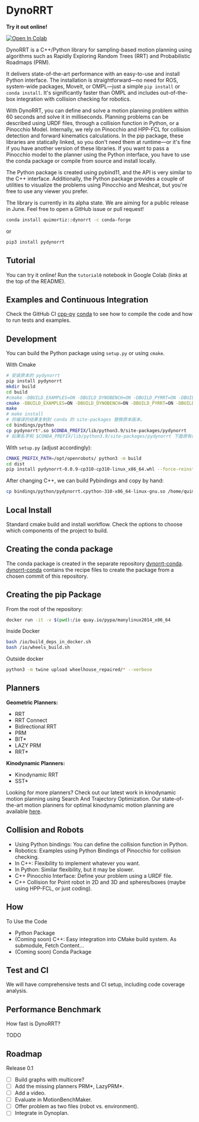 # DynoRRT

**Try it out online!**

<a target="_blank" href="https://colab.research.google.com/github/quimortiz/dynoRRT/blob/main/notebooks/tutorial0.ipynb">
  <img src="https://colab.research.google.com/assets/colab-badge.svg" alt="Open In Colab"/>
</a>

DynoRRT is a C++/Python library for sampling-based motion planning using algorithms such as Rapidly Exploring Random Trees (RRT) and Probabilistic Roadmaps (PRM).

It delivers state-of-the-art performance with an easy-to-use and install Python interface. The installation is straightforward—no need for ROS, system-wide packages, MoveIt, or OMPL—just a simple `pip install` or `conda install`. It's significantly faster than OMPL and includes out-of-the-box integration with collision checking for robotics.

With DynoRRT, you can define and solve a motion planning problem within 60 seconds and solve it in milliseconds. Planning problems can be described using URDF files, through a collision function in Python, or a Pinocchio Model. Internally, we rely on Pinocchio and HPP-FCL for collision detection and forward kinematics calculations. In the pip package, these libraries are statically linked, so you don't need them at runtime—or it's fine if you have another version of these libraries. If you want to pass a Pinocchio model to the planner using the Python interface, you have to use the conda package or compile from source and install locally.

The Python package is created using pybind11, and the API is very similar to the C++ interface. Additionally, the Python package provides a couple of utilities to visualize the problems using Pinocchio and Meshcat, but you're free to use any viewer you prefer.

The library is currently in its alpha state. We are aiming for a public release in June. Feel free to open a GitHub issue or pull request!

```bash
conda install quimortiz::dynorrt -c conda-forge
```

or

```bash
pip3 install pydynorrt
```

## Tutorial

You can try it online! Run the `tutorial0` notebook in Google Colab (links at the top of the README).

## Examples and Continuous Integration

Check the GitHub CI [cpp-py](.github/workflows/cpp-py.yml) [conda](.github/workflows/conda.yml) to see how to compile the code and how to run tests and examples.

## Development

You can build the Python package using `setup.py` or using `cmake`.

With Cmake

```bash
# 安装原本的 pydynorrt
pip install pydynorrt
mkdir build
cd build
#cmake -DBUILD_EXAMPLES=ON -DBUILD_DYNOBENCH=ON -DBUILD_PYRRT=ON -DBUILD_BENCHMARK=OFF -DCMAKE_PREFIX_PATH="/opt/openrobots/"   -DBUILD_TESTS_RRT=1 ..
cmake -DBUILD_EXAMPLES=ON -DBUILD_DYNOBENCH=ON -DBUILD_PYRRT=ON -DBUILD_BENCHMARK=OFF -DCMAKE_PREFIX_PATH="$CONDA_PREFIX" -DBUILD_TESTS_RRT=1 .
make
# make install
# 将编译的结果复制到 conda 的 site-packages 替换原本版本。
cd bindings/python
cp pydynorrt*.so $CONDA_PREFIX/lib/python3.9/site-packages/pydynorrt
# 如果名字和 $CONDA_PREFIX/lib/python3.9/site-packages/pydynorrt 下面原有的 .so 文件不一样，可能需要把原来的删掉
```


With `setup.py` (adjust accordingly):

```bash
CMAKE_PREFIX_PATH=/opt/openrobots/ python3 -m build
cd dist
pip install pydynorrt-0.0.9-cp310-cp310-linux_x86_64.whl --force-reinstall
```

After changing C++, we can build Pybindings and copy by hand:

```bash
cp bindings/python/pydynorrt.cpython-310-x86_64-linux-gnu.so /home/quim/envs/mim/lib/python3.10/site-packages/pydynorrt
```

## Local Install

Standard cmake build and install workflow.
Check the options to choose which components of the project to build.

## Creating the conda package

The conda package is created in the separate repository [dynorrt-conda](https://github.com/quimortiz/dynorrt-conda).
[dynorrt-conda](https://github.com/quimortiz/dynorrt-conda) contains the recipe files to create the package from a chosen commit of this repository.



## Creating the pip Package

From the root of the repository:

```bash
docker run -it -v $(pwd):/io quay.io/pypa/manylinux2014_x86_64
```

Inside Docker
```bash
bash /io/build_deps_in_docker.sh
bash /io/wheels_build.sh
```

Outside docker
```bash
python3 -m twine upload wheelhouse_repaired/* --verbose
```


## Planners

**Geometric Planners:**
- RRT
- RRT Connect
- Bidirectional RRT
- PRM
- BIT*
- LAZY PRM
- RRT*

**Kinodynamic Planners:**
- Kinodynamic RRT
- SST*

Looking for more planners? Check out our latest work in kinodynamic motion planning using Search And Trajectory Optimization. Our state-of-the-art motion planners for optimal kinodynamic motion planning are available [here](https://github.com/quimortiz/dynoplan).

## Collision and Robots

- Using Python bindings: You can define the collision function in Python.
- Robotics: Examples using Python Bindings of Pinocchio for collision checking.
- In C++: Flexibility to implement whatever you want.
- In Python: Similar flexibility, but it may be slower.
- C++ Pinocchio Interface: Define your problem using a URDF file.
- C++ Collision for Point robot in 2D and 3D and spheres/boxes (maybe using HPP-FCL, or just coding).

## How

 To Use the Code

- Python Package
- (Coming soon) C++: Easy integration into CMake build system. As submodule, Fetch Content...
- (Coming soon) Conda Package

## Test and CI

We will have comprehensive tests and CI setup, including code coverage analysis.

## Performance Benchmark

How fast is DynoRRT?

TODO

## Roadmap

Release 0.1

- [ ] Build graphs with multicore?
- [ ] Add the missing planners PRM*, LazyPRM*.
- [ ] Add a video.
- [ ] Evaluate in MotionBenchMaker.
- [ ] Offer problem as two files (robot vs. environment).
- [ ] Integrate in Dynoplan.
